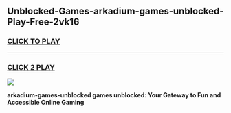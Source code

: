 
## Unblocked-Games-arkadium-games-unblocked-Play-Free-2vk16
<h3>
<a href="https://premium76.site?title=arkadium-games-unblocked&ref=10A">CLICK TO PLAY</a></h3>
<hr>

<h3>
<a href="https://premium76.site?title=arkadium-games-unblocked&ref=10A">CLICK 2 PLAY</a>
  
</h3>

<a href="https://premium76.site?title=arkadium-games-unblocked&ref=10A"><img src="https://clearcache.store/games.png"></a>


**arkadium-games-unblocked games unblocked: Your Gateway to Fun and Accessible Online Gaming**
